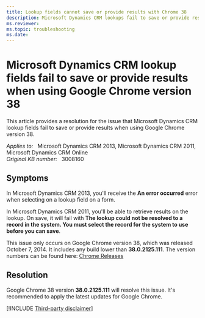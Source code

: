 ```yaml
---
title: Lookup fields cannot save or provide results with Chrome 38
description: Microsoft Dynamics CRM lookups fail to save or provide results when using Google Chrome 38. Provides a resolution.
ms.reviewer: 
ms.topic: troubleshooting
ms.date: 
---
```

# Microsoft Dynamics CRM lookup fields fail to save or provide results when using Google Chrome version 38

This article provides a resolution for the issue that Microsoft Dynamics CRM lookup fields fail to save or provide results when using Google Chrome version 38.

_Applies to:_ &nbsp; Microsoft Dynamics CRM 2013, Microsoft Dynamics CRM 2011, Microsoft Dynamics CRM Online  
_Original KB number:_ &nbsp; 3008160

## Symptoms

In Microsoft Dynamics CRM 2013, you'll receive the **An error occurred** error when selecting on a lookup field on a form.

In Microsoft Dynamics CRM 2011, you'll be able to retrieve results on the lookup. On save, it will fail with **The lookup could not be resolved to a record in the system. You must select the record for the system to use before you can save**.

This issue only occurs on Google Chrome version 38, which was released October 7, 2014. It includes any build lower than **38.0.2125.111**. The version numbers can be found here: [Chrome Releases](https://chromereleases.googleblog.com/)

## Resolution

Google Chrome 38 version **38.0.2125.111** will resolve this issue. It's recommended to apply the latest updates for Google Chrome.

[!INCLUDE [Third-party disclaimer](../../includes/third-party-disclaimer.md)]
